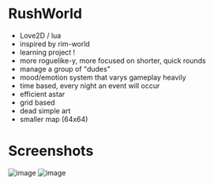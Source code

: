 # RushWorld

- Love2D / lua
- inspired by rim-world
- learning project !
- more roguelike-y, more focused on shorter, quick rounds
- manage a group of "dudes"
- mood/emotion system that varys gameplay heavily
- time based, every night an event will occur
- efficient astar
- grid based
- dead simple art
- smaller map (64x64)

# Screenshots

![image](https://github.com/user-attachments/assets/227accc3-5bb9-4a32-9760-5fc72118646e)
![image](https://github.com/user-attachments/assets/47fea507-e8aa-44b6-ad3c-392431f2cfd8)
